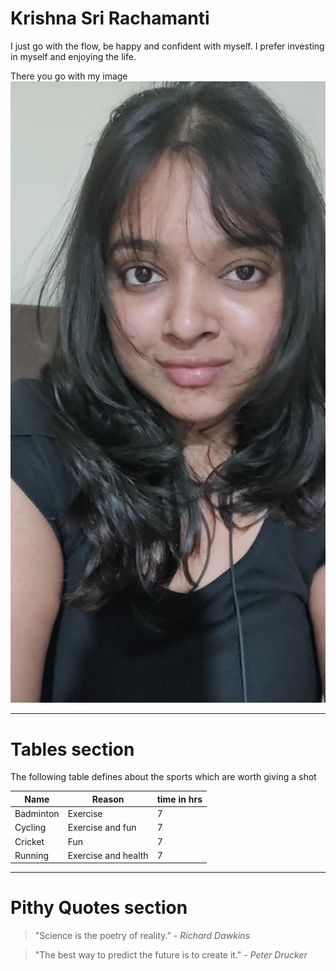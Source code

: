 # Krishna Sri Rachamanti
I just go with the flow, be happy and confident with myself. I prefer investing in myself and enjoying the life.

There you go with my image
![Myimage](myimg1.png)

-----------
# Tables section
The following table defines about the sports which are worth giving a shot

|    Name     |   Reason          |  time in hrs|
| --------     |  ------              | ------       |
| Badminton  |      Exercise      | 7          |
|   Cycling  |Exercise and fun    |     7        |
|    Cricket |    Fun             |      7       |
| Running    |Exercise and health |      7       |

----------
# Pithy Quotes section

> "Science is the poetry of reality." - *Richard Dawkins*

> "The best way to predict the future is to create it." - *Peter Drucker*
